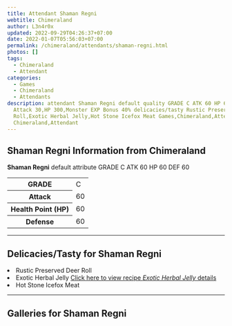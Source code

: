 ```yaml
---
title: Attendant Shaman Regni
webtitle: Chimeraland
author: L3n4r0x
updated: 2022-09-29T04:26:37+07:00
date: 2022-01-07T05:56:03+07:00
permalink: /chimeraland/attendants/shaman-regni.html
photos: []
tags:
  - Chimeraland
  - Attendant
categories:
  - Games
  - Chimeraland
  - Attendants
description: attendant Shaman Regni default quality GRADE C ATK 60 HP 60 DEF 60
  Attack 30,HP 300,Monster EXP Bonus 40% delicacies/tasty Rustic Preserved Deer
  Roll,Exotic Herbal Jelly,Hot Stone Icefox Meat Games,Chimeraland,Attendants
  Chimeraland,Attendant
---
```


<section id="bootstrap-wrapper"><link rel="stylesheet" href="https://cdn.statically.io/gh/dimaslanjaka/Web-Manajemen/40ac3225/css/bootstrap-4.5-wrapper.css"/><h2>Shaman Regni Information from Chimeraland</h2><p><b>Shaman Regni</b> default attribute GRADE C ATK 60 HP 60 DEF 60<table><tr><th>GRADE</th><td>C</td></tr><tr><th>Attack</th><td>60</td></tr><tr><th>Health Point (HP)</th><td>60</td></tr><tr><th>Defense</th><td>60</td></tr></table></p><hr/><h2>Delicacies/Tasty for Shaman Regni</h2><li class="d-flex justify-content-between">Rustic Preserved Deer Roll </li><li class="d-flex justify-content-between">Exotic Herbal Jelly <a href="/chimeraland/recipes/exotic-herbal-jelly.html">Click here to view recipe <i>Exotic Herbal Jelly</i> details</a></li><li class="d-flex justify-content-between">Hot Stone Icefox Meat </li><hr/><div id="gallery"><h2>Galleries for Shaman Regni</h2><div class="row"></div></div></section>